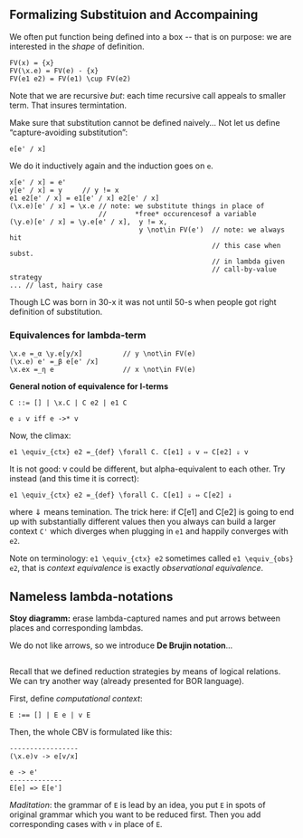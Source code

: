 ## Formalizing Substituion and Accompaining

We often put function being defined into a box -- that is on purpose: we are interested in the *shape* of definition.

    FV(x) = {x}
    FV(\x.e) = FV(e) - {x}
    FV(e1 e2) = FV(e1) \cup FV(e2)
    
Note that we are recursive *but*: each time recursive call appeals to smaller term. That insures termintation.

Make sure that substitution cannot be defined naively... Not let us define “capture-avoiding substitution”: 

    e[e' / x]

We do it inductively again and the induction goes on `e`.

    x[e' / x] = e'
    y[e' / x] = y     // y != x
    e1 e2[e' / x] = e1[e' / x] e2[e' / x]
    (\x.e)[e' / x] = \x.e // note: we substitute things in place of 
                          //       *free* occurencesof a variable
    (\y.e)[e' / x] = \y.e[e' / x],  y != x, 
                                    y \not\in FV(e')  // note: we always hit
                                                      // this case when subst.
                                                      // in lambda given 
                                                      // call-by-value strategy
    ... // last, hairy case

Though LC was born in 30-x it was not until 50-s when people got right definition of substitution.

### Equivalences for lambda-term

    \x.e =_α \y.e[y/x]          // y \not\in FV(e)
    (\x.e) e' =_β e[e' /x]
    \x.ex =_η e                 // x \not\in FV(e)


**General notion of equivalence for l-terms**

    C ::= [] | \x.C | C e2 | e1 C
    
    e ⇓ v iff e ->* v

Now, the climax:
    
    e1 \equiv_{ctx} e2 =_{def} \forall C. C[e1] ⇓ v ⇔ C[e2] ⇓ v
    
It is not good: v could be different, but alpha-equivalent to each other. Try instead (and this time it is correct):

    e1 \equiv_{ctx} e2 =_{def} \forall C. C[e1] ⇓ ⇔ C[e2] ⇓

where ⇓ means temination. The trick here: if C[e1] and C[e2] is going to end up with substantially different values  then you always can build a larger context `C'` which diverges when plugging in `e1` and happily converges with `e2`.

Note on terminology: `e1 \equiv_{ctx} e2` sometimes called `e1 \equiv_{obs} e2`, that is *context equivalence* is exactly *observational equivalence*.

## Nameless lambda-notations

**Stoy diagramm:** erase lambda-captured names and put arrows between places and corresponding lambdas.

We do not like arrows, so we introduce **De Brujin notation**...


## 

Recall that we defined reduction strategies by means of logical relations. We can try another way (already presented for BOR language).

First, define *computational context*:

    E :== [] | E e | v E

Then, the whole CBV is formulated like this:

    -----------------
    (\x.e)v -> e[v/x]
    
    e -> e'
    -------------
    E[e] => E[e']

*Maditation*: the grammar of `E` is lead by an idea, you put `E` in spots of original grammar which you want to be reduced first. Then you add corresponding cases with `v` in place of `E`.



